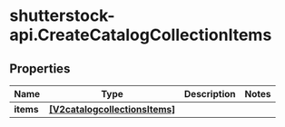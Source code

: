 # shutterstock-api.CreateCatalogCollectionItems

## Properties
Name | Type | Description | Notes
------------ | ------------- | ------------- | -------------
**items** | [**[V2catalogcollectionsItems]**](V2catalogcollectionsItems.md) |  | 


